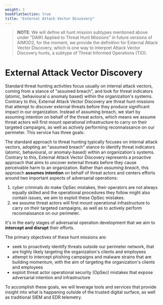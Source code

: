 ```yaml
---
weight: 1
bookFlatSection: true
title: "External Attack Vector Discovery"
---
```


> **NOTE**: We will define all hunt mission subtypes mentioned above under "DAIKI Applied to Threat Hunt Missions" in future versions of AIMOD2, for the moment, we provide the definition for External Attack Vector Discovery, which is one way to interpret Attack Vector Discovery hunts, a subtype of Threat Informed Operations (TIO).

# External Attack Vector Discovery

Standard threat hunting activities focus usually on internal attack vectors, coming from a stance of "assumed breach", and look for threat indicators (atomic, behavioural o anomaly based) within the organization's systems. Contrary to this, External Attack Vector Discovery are threat hunt missions that attempt to discover external threats before they produce significant impact in our organization. Instead of assuming breach, we start by assuming intention on behalf of the threat actors, which means we assume threat actors will first mount operational infrastructure to carry on their targeted campaigns, as well as actively performing reconnaissance on our perimeter. This service has three goals:

The standard approach to threat hunting typically focuses on internal attack vectors, adopting an "assumed breach" stance to identify threat indicators (atomic, behavioural, or anomaly-based) within an organization's systems. Contrary to this, External Attack Vector Discovery represents a proactive approach that aims to uncover external threats before they cause perceivable harm to an organization. Rather than *assuming breach*, this approach **assumes intention** on behalf of threat actors and centers efforts around two important aspects of adversarial operations:

1. cyber criminals do make OpSec mistakes, their operators are not always equally skilled and the operational procedures they follow might also contain issues, we aim to exploit these OpSec mistakes.
2. we assume threat actors will first mount operational infrastructure to carry on their targeted campaigns, as well as to actively perform reconnaissance on our perimeter.

It's in the early stages of adversarial operation development that we aim to **intercept and disrupt** their efforts.

The primary objectives of these hunt missions are:

- seek to proactively identify threats outside our perimeter network, that are highly likely targeting the organization's clients and employees
- attempt to intercept phishing campaigns and malware strains that are building momentum, with the aim of targeting the organization's clients and employees
- exploit threat actor operational security (OpSec) mistakes that expose adversarial intention and infrastructure

To accomplish these goals, we will leverage tools and services that provide insight into what is happening outside of the trusted digital surface, as well as traditional SIEM and EDR telemetry.

